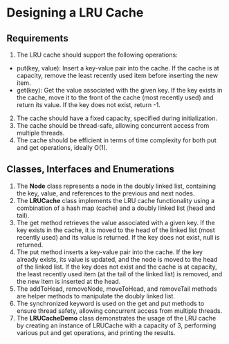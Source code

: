 # Designing a LRU Cache

## Requirements
1. The LRU cache should support the following operations:
- put(key, value): Insert a key-value pair into the cache. If the cache is at capacity, remove the least recently used item before inserting the new item.
- get(key): Get the value associated with the given key. If the key exists in the cache, move it to the front of the cache (most recently used) and return its value. If the key does not exist, return -1.
2. The cache should have a fixed capacity, specified during initialization.
3. The cache should be thread-safe, allowing concurrent access from multiple threads.
4. The cache should be efficient in terms of time complexity for both put and get operations, ideally O(1).


## Classes, Interfaces and Enumerations
1. The **Node** class represents a node in the doubly linked list, containing the key, value, and references to the previous and next nodes.
2. The **LRUCache** class implements the LRU cache functionality using a combination of a hash map (cache) and a doubly linked list (head and tail).
3. The get method retrieves the value associated with a given key. If the key exists in the cache, it is moved to the head of the linked list (most recently used) and its value is returned. If the key does not exist, null is returned.
4. The put method inserts a key-value pair into the cache. If the key already exists, its value is updated, and the node is moved to the head of the linked list. If the key does not exist and the cache is at capacity, the least recently used item (at the tail of the linked list) is removed, and the new item is inserted at the head.
5. The addToHead, removeNode, moveToHead, and removeTail methods are helper methods to manipulate the doubly linked list.
6. The synchronized keyword is used on the get and put methods to ensure thread safety, allowing concurrent access from multiple threads.
7. The **LRUCacheDemo** class demonstrates the usage of the LRU cache by creating an instance of LRUCache with a capacity of 3, performing various put and get operations, and printing the results.